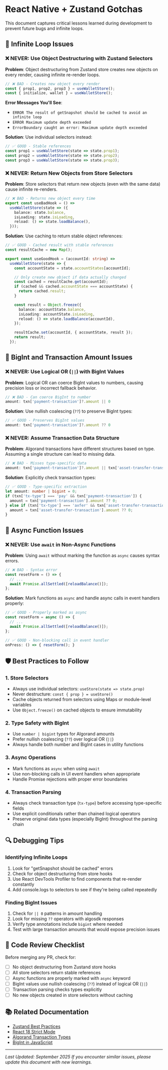 # React Native + Zustand Gotchas

This document captures critical lessons learned during development to prevent future bugs and infinite loops.

## 🔄 Infinite Loop Issues

### ❌ NEVER: Use Object Destructuring with Zustand Selectors

**Problem**: Object destructuring from Zustand store creates new objects on every render, causing infinite re-render loops.

```typescript
// ❌ BAD - Creates new object every render
const { prop1, prop2, prop3 } = useWalletStore();
const { initialize, wallet } = useWalletStore();
```

**Error Messages You'll See**:
- `ERROR The result of getSnapshot should be cached to avoid an infinite loop`
- `ERROR Maximum update depth exceeded`
- `ErrorBoundary caught an error: Maximum update depth exceeded`

**Solution**: Use individual selectors instead:

```typescript
// ✅ GOOD - Stable references
const prop1 = useWalletStore(state => state.prop1);
const prop2 = useWalletStore(state => state.prop2);
const prop3 = useWalletStore(state => state.prop3);
```

### ❌ NEVER: Return New Objects from Store Selectors

**Problem**: Store selectors that return new objects (even with the same data) cause infinite re-renders.

```typescript
// ❌ BAD - Returns new object every time
export const useBadHook = () =>
  useWalletStore(state => ({
    balance: state.balance,
    isLoading: state.isLoading,
    reload: () => state.loadBalance(),
  }));
```

**Solution**: Use caching to return stable object references:

```typescript
// ✅ GOOD - Cached result with stable references
const resultCache = new Map();

export const useGoodHook = (accountId: string) =>
  useWalletStore(state => {
    const accountState = state.accountStates[accountId];

    // Only create new object if data actually changed
    const cached = resultCache.get(accountId);
    if (cached && cached.accountState === accountState) {
      return cached.result;
    }

    const result = Object.freeze({
      balance: accountState.balance,
      isLoading: accountState.isLoading,
      reload: () => state.loadBalance(accountId),
    });

    resultCache.set(accountId, { accountState, result });
    return result;
  });
```

## 🔢 BigInt and Transaction Amount Issues

### ❌ NEVER: Use Logical OR (`||`) with BigInt Values

**Problem**: Logical OR can coerce BigInt values to numbers, causing precision loss or incorrect fallback behavior.

```typescript
// ❌ BAD - Can coerce BigInt to number
amount: txn['payment-transaction']?.amount || 0
```

**Solution**: Use nullish coalescing (`??`) to preserve BigInt types:

```typescript
// ✅ GOOD - Preserves BigInt values
amount: txn['payment-transaction']?.amount ?? 0
```

### ❌ NEVER: Assume Transaction Data Structure

**Problem**: Algorand transactions have different structures based on type. Assuming a single structure can lead to missing data.

```typescript
// ❌ BAD - Misses type-specific data
amount: txn['payment-transaction']?.amount || txn['asset-transfer-transaction']?.amount || 0
```

**Solution**: Explicitly check transaction types:

```typescript
// ✅ GOOD - Type-specific extraction
let amount: number | bigint = 0;
if (txn['tx-type'] === 'pay' && txn['payment-transaction']) {
  amount = txn['payment-transaction'].amount ?? 0;
} else if (txn['tx-type'] === 'axfer' && txn['asset-transfer-transaction']) {
  amount = txn['asset-transfer-transaction'].amount ?? 0;
}
```

## 🎯 Async Function Issues

### ❌ NEVER: Use `await` in Non-Async Functions

**Problem**: Using `await` without marking the function as `async` causes syntax errors.

```typescript
// ❌ BAD - Syntax error
const resetForm = () => {
  // ...
  await Promise.allSettled([reloadBalance()]);
};
```

**Solution**: Mark functions as `async` and handle async calls in event handlers properly:

```typescript
// ✅ GOOD - Properly marked as async
const resetForm = async () => {
  // ...
  await Promise.allSettled([reloadBalance()]);
};

// ✅ GOOD - Non-blocking call in event handler
onPress: () => { resetForm(); }
```

## 🛡️ Best Practices to Follow

### 1. Store Selectors
- Always use individual selectors: `useStore(state => state.prop)`
- Never destructure: `const { prop } = useStore()`
- Cache objects returned from selectors using Maps or module-level variables
- Use `Object.freeze()` on cached objects to ensure immutability

### 2. Type Safety with BigInt
- Use `number | bigint` types for Algorand amounts
- Prefer nullish coalescing (`??`) over logical OR (`||`)
- Always handle both number and BigInt cases in utility functions

### 3. Async Operations
- Mark functions as `async` when using `await`
- Use non-blocking calls in UI event handlers when appropriate
- Handle Promise rejections with proper error boundaries

### 4. Transaction Parsing
- Always check transaction type (`tx-type`) before accessing type-specific fields
- Use explicit conditionals rather than chained logical operators
- Preserve original data types (especially BigInt) throughout the parsing chain

## 🔍 Debugging Tips

### Identifying Infinite Loops
1. Look for "getSnapshot should be cached" errors
2. Check for object destructuring from store hooks
3. Use React DevTools Profiler to find components that re-render constantly
4. Add console.logs to selectors to see if they're being called repeatedly

### Finding BigInt Issues
1. Check for `|| 0` patterns in amount handling
2. Look for missing `??` operators with algosdk responses
3. Verify type annotations include `bigint` where needed
4. Test with large transaction amounts that would expose precision issues

## 🚨 Code Review Checklist

Before merging any PR, check for:

- [ ] No object destructuring from Zustand store hooks
- [ ] All store selectors return stable references
- [ ] Async functions are properly marked with `async` keyword
- [ ] BigInt values use nullish coalescing (`??`) instead of logical OR (`||`)
- [ ] Transaction parsing checks types explicitly
- [ ] No new objects created in store selectors without caching

## 📚 Related Documentation

- [Zustand Best Practices](https://docs.pmnd.rs/zustand/guides/prevent-rerenders-with-use-shallow)
- [React 18 Strict Mode](https://react.dev/reference/react/StrictMode)
- [Algorand Transaction Types](https://developer.algorand.org/docs/get-details/transactions/)
- [BigInt in JavaScript](https://developer.mozilla.org/en-US/docs/Web/JavaScript/Reference/Global_Objects/BigInt)

---

*Last Updated: September 2025*
*If you encounter similar issues, please update this document with new learnings.*
